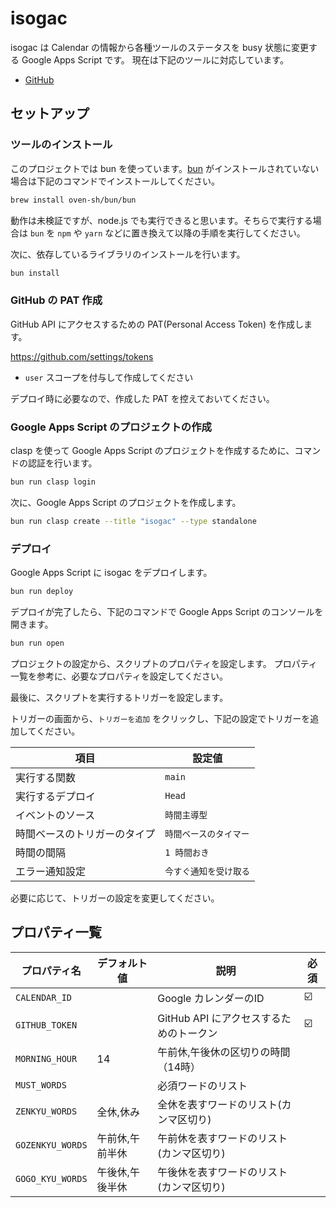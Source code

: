 # isogac

isogac は Calendar の情報から各種ツールのステータスを busy 状態に変更する Google
Apps Script です。 現在は下記のツールに対応しています。

- [GitHub](https://github.com)

## セットアップ

### ツールのインストール

このプロジェクトでは bun を使っています。[bun](https://bun.sh)
がインストールされていない場合は下記のコマンドでインストールしてください。

```bash
brew install oven-sh/bun/bun
```

動作は未検証ですが、node.js でも実行できると思います。そちらで実行する場合は
`bun` を `npm` や `yarn` などに置き換えて以降の手順を実行してください。

次に、依存しているライブラリのインストールを行います。

```bash
bun install
```

### GitHub の PAT 作成

GitHub API にアクセスするための PAT(Personal Access Token) を作成します。

https://github.com/settings/tokens

- `user` スコープを付与して作成してください

デプロイ時に必要なので、作成した PAT を控えておいてください。

### Google Apps Script のプロジェクトの作成

clasp を使って Google Apps Script
のプロジェクトを作成するために、コマンドの認証を行います。

```bash
bun run clasp login
```

次に、Google Apps Script のプロジェクトを作成します。

```bash
bun run clasp create --title "isogac" --type standalone
```

### デプロイ

Google Apps Script に isogac をデプロイします。

```bash
bun run deploy
```

デプロイが完了したら、下記のコマンドで Google Apps Script
のコンソールを開きます。

```bash
bun run open
```

プロジェクトの設定から、スクリプトのプロパティを設定します。
プロパティ一覧を参考に、必要なプロパティを設定してください。

最後に、スクリプトを実行するトリガーを設定します。

トリガーの画面から、`トリガーを追加`
をクリックし、下記の設定でトリガーを追加してください。

| 項目                         | 設定値                 |
| ---------------------------- | ---------------------- |
| 実行する関数                 | `main`                 |
| 実行するデプロイ             | `Head`                 |
| イベントのソース             | `時間主導型`           |
| 時間ベースのトリガーのタイプ | `時間ベースのタイマー` |
| 時間の間隔                   | `1 時間おき`           |
| エラー通知設定               | `今すぐ通知を受け取る` |

必要に応じて、トリガーの設定を変更してください。

## プロパティ一覧

| プロパティ名     | デフォルト値    | 説明                                     | 必須 |
| ---------------- | --------------- | ---------------------------------------- | ---- |
| `CALENDAR_ID`    |                 | Google カレンダーのID                    | ☑️    |
| `GITHUB_TOKEN`   |                 | GitHub API にアクセスするためのトークン  | ☑️    |
| `MORNING_HOUR`   | 14              | 午前休,午後休の区切りの時間（14時）      |      |
| `MUST_WORDS`     |                 | 必須ワードのリスト                       |      |
| `ZENKYU_WORDS`   | 全休,休み       | 全休を表すワードのリスト(カンマ区切り)   |      |
| `GOZENKYU_WORDS` | 午前休,午前半休 | 午前休を表すワードのリスト(カンマ区切り) |      |
| `GOGO_KYU_WORDS` | 午後休,午後半休 | 午後休を表すワードのリスト(カンマ区切り) |      |
